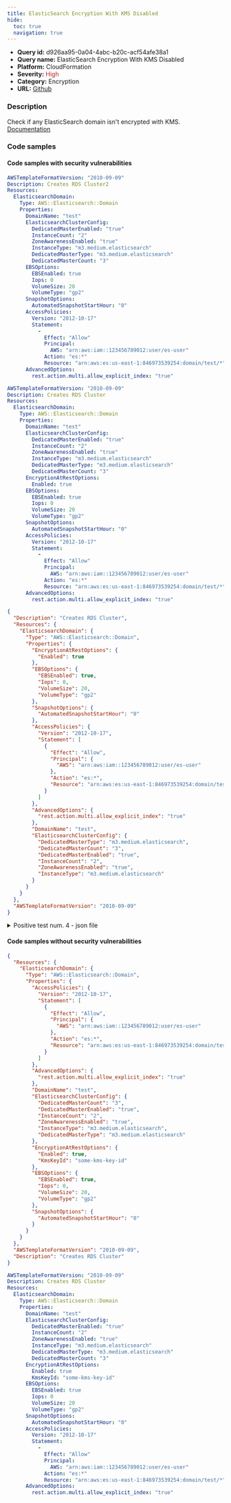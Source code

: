 ```yaml
---
title: ElasticSearch Encryption With KMS Disabled
hide:
  toc: true
  navigation: true
---
```


<style>
  .highlight .hll {
    background-color: #ff171742;
  }
  .md-content {
    max-width: 1100px;
    margin: 0 auto;
  }
</style>

-   **Query id:** d926aa95-0a04-4abc-b20c-acf54afe38a1
-   **Query name:** ElasticSearch Encryption With KMS Disabled
-   **Platform:** CloudFormation
-   **Severity:** <span style="color:#bb2124">High</span>
-   **Category:** Encryption
-   **URL:** [Github](https://github.com/Checkmarx/kics/tree/master/assets/queries/cloudFormation/aws/elasticsearch_domain_encryption_with_kms_disabled)

### Description
Check if any ElasticSearch domain isn't encrypted with KMS.<br>
[Documentation](https://docs.aws.amazon.com/AWSCloudFormation/latest/UserGuide/aws-resource-elasticsearch-domain.html#cfn-elasticsearch-domain-encryptionatrestoptions)

### Code samples
#### Code samples with security vulnerabilities
```yaml title="Positive test num. 1 - yaml file" hl_lines="6"
AWSTemplateFormatVersion: "2010-09-09"
Description: Creates RDS Cluster2
Resources:
  ElasticsearchDomain:
    Type: AWS::Elasticsearch::Domain
    Properties:
      DomainName: "test"
      ElasticsearchClusterConfig:
        DedicatedMasterEnabled: "true"
        InstanceCount: "2"
        ZoneAwarenessEnabled: "true"
        InstanceType: "m3.medium.elasticsearch"
        DedicatedMasterType: "m3.medium.elasticsearch"
        DedicatedMasterCount: "3"
      EBSOptions:
        EBSEnabled: true
        Iops: 0
        VolumeSize: 20
        VolumeType: "gp2"
      SnapshotOptions:
        AutomatedSnapshotStartHour: "0"
      AccessPolicies:
        Version: "2012-10-17"
        Statement:
          -
            Effect: "Allow"
            Principal:
              AWS: "arn:aws:iam::123456789012:user/es-user"
            Action: "es:*"
            Resource: "arn:aws:es:us-east-1:846973539254:domain/test/*"
      AdvancedOptions:
        rest.action.multi.allow_explicit_index: "true"


```
```yaml title="Positive test num. 2 - yaml file" hl_lines="15"
AWSTemplateFormatVersion: "2010-09-09"
Description: Creates RDS Cluster
Resources:
  ElasticsearchDomain:
    Type: AWS::Elasticsearch::Domain
    Properties:
      DomainName: "test"
      ElasticsearchClusterConfig:
        DedicatedMasterEnabled: "true"
        InstanceCount: "2"
        ZoneAwarenessEnabled: "true"
        InstanceType: "m3.medium.elasticsearch"
        DedicatedMasterType: "m3.medium.elasticsearch"
        DedicatedMasterCount: "3"
      EncryptionAtRestOptions:
        Enabled: true
      EBSOptions:
        EBSEnabled: true
        Iops: 0
        VolumeSize: 20
        VolumeType: "gp2"
      SnapshotOptions:
        AutomatedSnapshotStartHour: "0"
      AccessPolicies:
        Version: "2012-10-17"
        Statement:
          -
            Effect: "Allow"
            Principal:
              AWS: "arn:aws:iam::123456789012:user/es-user"
            Action: "es:*"
            Resource: "arn:aws:es:us-east-1:846973539254:domain/test/*"
      AdvancedOptions:
        rest.action.multi.allow_explicit_index: "true"


```
```json title="Positive test num. 3 - json file" hl_lines="7"
{
  "Description": "Creates RDS Cluster",
  "Resources": {
    "ElasticsearchDomain": {
      "Type": "AWS::Elasticsearch::Domain",
      "Properties": {
        "EncryptionAtRestOptions": {
          "Enabled": true
        },
        "EBSOptions": {
          "EBSEnabled": true,
          "Iops": 0,
          "VolumeSize": 20,
          "VolumeType": "gp2"
        },
        "SnapshotOptions": {
          "AutomatedSnapshotStartHour": "0"
        },
        "AccessPolicies": {
          "Version": "2012-10-17",
          "Statement": [
            {
              "Effect": "Allow",
              "Principal": {
                "AWS": "arn:aws:iam::123456789012:user/es-user"
              },
              "Action": "es:*",
              "Resource": "arn:aws:es:us-east-1:846973539254:domain/test/*"
            }
          ]
        },
        "AdvancedOptions": {
          "rest.action.multi.allow_explicit_index": "true"
        },
        "DomainName": "test",
        "ElasticsearchClusterConfig": {
          "DedicatedMasterType": "m3.medium.elasticsearch",
          "DedicatedMasterCount": "3",
          "DedicatedMasterEnabled": "true",
          "InstanceCount": "2",
          "ZoneAwarenessEnabled": "true",
          "InstanceType": "m3.medium.elasticsearch"
        }
      }
    }
  },
  "AWSTemplateFormatVersion": "2010-09-09"
}

```
<details><summary>Positive test num. 4 - json file</summary>

```json hl_lines="6"
{
  "Description": "Creates RDS Cluster2",
  "Resources": {
    "ElasticsearchDomain": {
      "Type": "AWS::Elasticsearch::Domain",
      "Properties": {
        "EBSOptions": {
          "EBSEnabled": true,
          "Iops": 0,
          "VolumeSize": 20,
          "VolumeType": "gp2"
        },
        "SnapshotOptions": {
          "AutomatedSnapshotStartHour": "0"
        },
        "AccessPolicies": {
          "Version": "2012-10-17",
          "Statement": [
            {
              "Effect": "Allow",
              "Principal": {
                "AWS": "arn:aws:iam::123456789012:user/es-user"
              },
              "Action": "es:*",
              "Resource": "arn:aws:es:us-east-1:846973539254:domain/test/*"
            }
          ]
        },
        "AdvancedOptions": {
          "rest.action.multi.allow_explicit_index": "true"
        },
        "DomainName": "test",
        "ElasticsearchClusterConfig": {
          "DedicatedMasterType": "m3.medium.elasticsearch",
          "DedicatedMasterCount": "3",
          "DedicatedMasterEnabled": "true",
          "InstanceCount": "2",
          "ZoneAwarenessEnabled": "true",
          "InstanceType": "m3.medium.elasticsearch"
        }
      }
    }
  },
  "AWSTemplateFormatVersion": "2010-09-09"
}

```
</details>


#### Code samples without security vulnerabilities
```json title="Negative test num. 1 - json file"
{
  "Resources": {
    "ElasticsearchDomain": {
      "Type": "AWS::Elasticsearch::Domain",
      "Properties": {
        "AccessPolicies": {
          "Version": "2012-10-17",
          "Statement": [
            {
              "Effect": "Allow",
              "Principal": {
                "AWS": "arn:aws:iam::123456789012:user/es-user"
              },
              "Action": "es:*",
              "Resource": "arn:aws:es:us-east-1:846973539254:domain/test/*"
            }
          ]
        },
        "AdvancedOptions": {
          "rest.action.multi.allow_explicit_index": "true"
        },
        "DomainName": "test",
        "ElasticsearchClusterConfig": {
          "DedicatedMasterCount": "3",
          "DedicatedMasterEnabled": "true",
          "InstanceCount": "2",
          "ZoneAwarenessEnabled": "true",
          "InstanceType": "m3.medium.elasticsearch",
          "DedicatedMasterType": "m3.medium.elasticsearch"
        },
        "EncryptionAtRestOptions": {
          "Enabled": true,
          "KmsKeyId": "some-kms-key-id"
        },
        "EBSOptions": {
          "EBSEnabled": true,
          "Iops": 0,
          "VolumeSize": 20,
          "VolumeType": "gp2"
        },
        "SnapshotOptions": {
          "AutomatedSnapshotStartHour": "0"
        }
      }
    }
  },
  "AWSTemplateFormatVersion": "2010-09-09",
  "Description": "Creates RDS Cluster"
}

```
```yaml title="Negative test num. 2 - yaml file"
AWSTemplateFormatVersion: "2010-09-09"
Description: Creates RDS Cluster
Resources:
  ElasticsearchDomain:
    Type: AWS::Elasticsearch::Domain
    Properties:
      DomainName: "test"
      ElasticsearchClusterConfig:
        DedicatedMasterEnabled: "true"
        InstanceCount: "2"
        ZoneAwarenessEnabled: "true"
        InstanceType: "m3.medium.elasticsearch"
        DedicatedMasterType: "m3.medium.elasticsearch"
        DedicatedMasterCount: "3"
      EncryptionAtRestOptions:
        Enabled: true
        KmsKeyId: "some-kms-key-id"
      EBSOptions:
        EBSEnabled: true
        Iops: 0
        VolumeSize: 20
        VolumeType: "gp2"
      SnapshotOptions:
        AutomatedSnapshotStartHour: "0"
      AccessPolicies:
        Version: "2012-10-17"
        Statement:
          -
            Effect: "Allow"
            Principal:
              AWS: "arn:aws:iam::123456789012:user/es-user"
            Action: "es:*"
            Resource: "arn:aws:es:us-east-1:846973539254:domain/test/*"
      AdvancedOptions:
        rest.action.multi.allow_explicit_index: "true"

```
